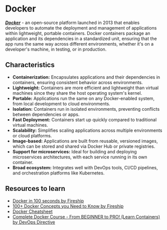 # Docker

***[Docker](https://en.wikipedia.org/wiki/Docker_(software))*** - an open-source platform launched in 2013 that enables developers to automate the deployment and management of applications within lightweight, portable containers. Docker containers package an application and its dependencies in a standardized unit, ensuring that the app runs the same way across different environments, whether it's on a developer's machine, in testing, or in production.

## Characteristics
- **Containerization:** Encapsulates applications and their dependencies in containers, ensuring consistent behavior across environments.
- **Lightweight:** Containers are more efficient and lightweight than virtual machines since they share the host operating system's kernel.
- **Portable:** Applications run the same on any Docker-enabled system, from local development to cloud environments.
- **Isolation:** Containers run in isolated environments, preventing conflicts between dependencies or apps.
- **Fast Deployment:** Containers start up quickly compared to traditional virtual machines.
- **Scalability:** Simplifies scaling applications across multiple environments or cloud platforms.
- **Image-based:** Applications are built from reusable, versioned images, which can be stored and shared via Docker Hub or private registries.
- **Support for microservices:** Ideal for building and deploying microservices architectures, with each service running in its own container.
- **Broad ecosystem:** Integrates well with DevOps tools, CI/CD pipelines, and orchestration platforms like Kubernetes.

## Resources to learn
- [Docker in 100 seconds by Fireship](https://www.youtube.com/watch?v=Gjnup-PuquQ)
- [100+ Docker Concepts you Need to Know by Fireship](https://www.youtube.com/watch?v=rIrNIzy6U_g)
- [Docker Cheatsheet](https://docs.docker.com/get-started/docker_cheatsheet.pdf)
- [Complete Docker Course - From BEGINNER to PRO! (Learn Containers) by DevOps Directive](https://www.youtube.com/watch?v=RqTEHSBrYFw)